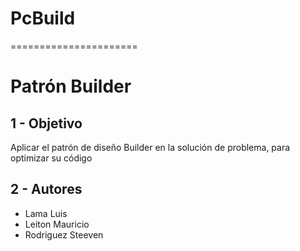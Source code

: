 # PcBuild
======================

# Patrón Builder
 

1 - Objetivo
---------------

Aplicar el patrón de diseño Builder en la solución de problema, para optimizar su código

2 - Autores
-----------

* Lama Luis
* Leiton Mauricio 
* Rodriguez Steeven
